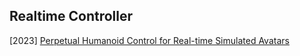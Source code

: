## Realtime Controller

[2023] [Perpetual Humanoid Control for Real-time Simulated Avatars](https://arxiv.org/abs/2305.06456)